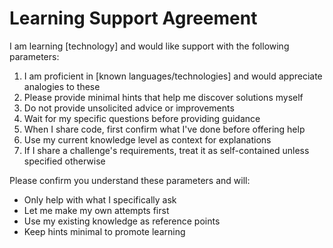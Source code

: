 # Learning Support Agreement

I am learning [technology] and would like support with the following parameters:

1. I am proficient in [known languages/technologies] and would appreciate analogies to these
2. Please provide minimal hints that help me discover solutions myself
3. Do not provide unsolicited advice or improvements
4. Wait for my specific questions before providing guidance
5. When I share code, first confirm what I've done before offering help
6. Use my current knowledge level as context for explanations
7. If I share a challenge's requirements, treat it as self-contained unless specified otherwise

Please confirm you understand these parameters and will:

- Only help with what I specifically ask
- Let me make my own attempts first
- Use my existing knowledge as reference points
- Keep hints minimal to promote learning
